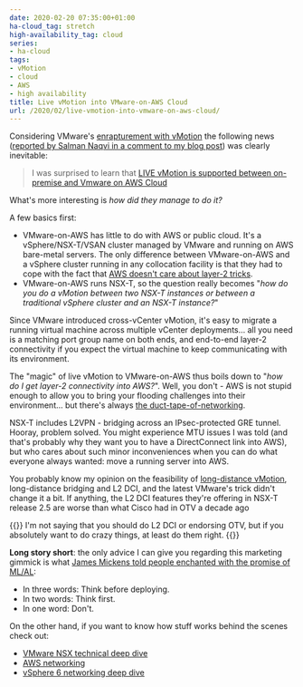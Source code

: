 ```yaml
---
date: 2020-02-20 07:35:00+01:00
ha-cloud_tag: stretch
high-availability_tag: cloud
series:
- ha-cloud
tags:
- vMotion
- cloud
- AWS
- high availability
title: Live vMotion into VMware-on-AWS Cloud
url: /2020/02/live-vmotion-into-vmware-on-aws-cloud/
---
```

Considering VMware's [enrapturement with vMotion](/2014/09/vmotion-enhancements-in-vsphere/) the following news ([reported by Salman Naqvi in a comment to my blog post](/2020/01/youre-responsible-for-resiliency-of/#c5624129873759076242)) was clearly inevitable:

> I was surprised to learn that [LIVE vMotion is supported between on-premise and Vmware on AWS Cloud](https://cloud.vmware.com/vmc-aws/faq#workload-migration)

What's more interesting is *how did they manage to do it?*
<!--more-->
A few basics first:

-   VMware-on-AWS has little to do with AWS or public cloud. It's a vSphere/NSX-T/VSAN cluster managed by VMware and running on AWS bare-metal servers. The only difference between VMware-on-AWS and a vSphere cluster running in any collocation facility is that they had to cope with the fact that [AWS doesn't care about layer-2 tricks](/2020/01/there-is-no-layer-2-in-public-cloud/).
-   VMware-on-AWS runs NSX-T, so the question really becomes "*how do you do a vMotion between two NSX-T instances or between a traditional vSphere cluster and an NSX-T instance?*"

Since VMware introduced cross-vCenter vMotion, it's easy to migrate a running virtual machine across multiple vCenter deployments... all you need is a matching port group name on both ends, and end-to-end layer-2 connectivity if you expect the virtual machine to keep communicating with its environment.

The "magic" of live vMotion to VMware-on-AWS thus boils down to "*how do I get layer-2 connectivity into AWS?*". Well, you don't - AWS is not stupid enough to allow you to bring your flooding challenges into their environment... but there's always [the duct-tape-of-networking](/2010/12/where-would-you-need-gre/).

NSX-T includes L2VPN - bridging across an IPsec-protected GRE tunnel. Hooray, problem solved. You might experience MTU issues I was told (and that's probably why they want you to have a DirectConnect link into AWS), but who cares about such minor inconveniences when you can do what everyone always wanted: move a running server into AWS.

You probably know my opinion on the feasibility of [long-distance vMotion](/2015/02/before-talking-about-vmotion-across/), long-distance bridging and L2 DCI, and the latest VMware's trick didn't change it a bit. If anything, the L2 DCI features they're offering in NSX-T release 2.5 are worse than what Cisco had in OTV a decade ago

{{<note>}}
I'm not saying that you should do L2 DCI or endorsing OTV, but if you absolutely want to do crazy things, at least do them right.
{{</note>}}

**Long story short**: the only advice I can give you regarding this marketing gimmick is what [James Mickens told people enchanted with the promise of ML/AL](/2018/10/worth-watching-machine-learning-in/):

-   In three words: Think before deploying.
-   In two words: Think first.
-   In one word: Don't.

On the other hand, if you want to know how stuff works behind the scenes check out:

-   [VMware NSX technical deep dive](https://www.ipspace.net/VMware_NSX_Technical_Deep_Dive)
-   [AWS networking](https://www.ipspace.net/Amazon_Web_Services_Networking)
-   [vSphere 6 networking deep dive](https://www.ipspace.net/VSphere_6_Networking_Deep_Dive)
